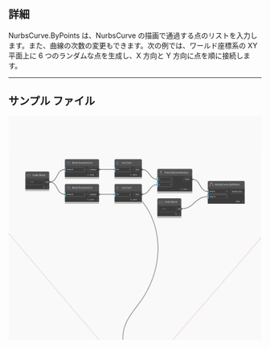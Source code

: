 ## 詳細
NurbsCurve.ByPoints は、NurbsCurve の描画で通過する点のリストを入力します。また、曲線の次数の変更もできます。次の例では、ワールド座標系の XY 平面上に 6 つのランダムな点を生成し、X 方向と Y 方向に点を順に接続します。
___
## サンプル ファイル

![ByPoints (points, degree)](./Autodesk.DesignScript.Geometry.NurbsCurve.ByPoints(points,%20degree)_img.jpg)

